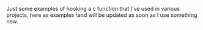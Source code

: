Just some examples of hooking a c function that I've used in various projects, here as examples \and will be updated as soon as I use something new.
